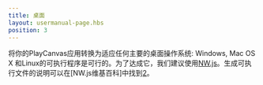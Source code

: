 ```yaml
---
title: 桌面
layout: usermanual-page.hbs
position: 3
---
```


将你的PlayCanvas应用转换为适应任何主要的桌面操作系统: Windows, Mac OS X 和Linux的可执行程序是可行的。为了达成它，我们建议使用[NW.js][1]。生成可执行文件的说明可以在[NW.js维基百科]中找到[2]。

[1]: https://nwjs.io/
[2]: https://github.com/nwjs/nw.js/wiki/How-to-package-and-distribute-your-apps
